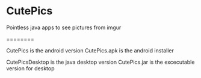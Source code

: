 CutePics
========

Pointless java apps to see pictures from imgur

========

CutePics is the android version
CutePics.apk is the android installer

CutePicsDesktop is the java desktop version
CutePics.jar is the excecutable version for desktop